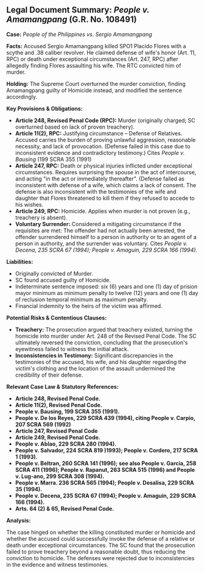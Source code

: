 ## Legal Document Summary: *People v. Amamangpang* (G.R. No. 108491)

**Case:** *People of the Philippines vs. Sergio Amamangpang*

**Facts:** Accused Sergio Amamangpang killed SPO1 Placido Flores with a scythe and .38 caliber revolver. He claimed defense of wife's honor (Art. 11, RPC) or death under exceptional circumstances (Art. 247, RPC) after allegedly finding Flores assaulting his wife. The RTC convicted him of murder.

**Holding:** The Supreme Court overturned the murder conviction, finding Amamangpang guilty of Homicide instead, and modified the sentence accordingly.

**Key Provisions & Obligations:**

*   **Article 248, Revised Penal Code (RPC):** Murder (originally charged; SC overturned based on lack of proven treachery).
*   **Article 11(2), RPC:** Justifying circumstance – Defense of Relatives. Accused carries the burden of proving unlawful aggression, reasonable necessity, and lack of provocation. (Defense failed in this case due to inconsistent evidence and contradictory testimony.) Cites *People v. Bausing* (199 SCRA 355 (1991)
*   **Article 247, RPC:** Death or physical injuries inflicted under exceptional circumstances. Requires surprising the spouse in the act of intercourse, and acting "in the act or immediately thereafter". (Defense failed as inconsistent with defense of a wife, which claims a lack of consent. The defense is also inconsistent with the testimonies of the wife and daughter that Flores threatened to kill them if they refused to accede to his wishes.
*   **Article 249, RPC:** Homicide. Applies when murder is not proven (e.g., treachery is absent).
*   **Voluntary Surrender:** Considered a mitigating circumstance if the requisites are met: The offender had not actually been arrested, the offender surrendered himself to a person in authority or to an agent of a person in authority, and the surrender was voluntary. Cites *People v. Decena, 235 SCRA 67 (1994); People v. Amaguin, 229 SCRA 166 (1994).*

**Liabilities:**

*   Originally convicted of Murder.
*   SC found accused guilty of Homicide.
*   Indeterminate sentence imposed:  six (6) years and one (1) day of prision mayor minimum as minimum penalty to twelve (12) years and one (1) day of reclusion temporal minimum as maximum penalty.
*   Financial indemnity to the heirs of the victim was affirmed.

**Potential Risks & Contentious Clauses:**

*   **Treachery:** The prosecution argued that treachery existed, turning the homicide into murder under Art. 248 of the Revised Penal Code. The SC ultimately reversed the conviction, concluding that the prosecution's eyewitness failed to witness the initial attack.
*   **Inconsistencies in Testimony:** Significant discrepancies in the testimonies of the accused, his wife, and his daughter regarding the victim's clothing and the location of the assault undermined the credibility of their defense.

**Relevant Case Law & Statutory References:**

*   **Article 248, Revised Penal Code.**
*   **Article 11(2), Revised Penal Code.**
*   **People v. Bausing, 199 SCRA 355 (1991).**
*   **People v. De los Reyes, 229 SCRA 439 (1994), citing People v. Carpio, 207 SCRA 569 (1992)**
*   **Article 247, Revised Penal Code**
*   **Article 249, Revised Penal Code.**
*   **People v. Ablao, 229 SCRA 280 (1994).**
*   **People v. Salvador, 224 SCRA 819 )1993); People v. Cordero, 217 SCRA 1 (1993).**
*   **People v. Beltran, 260 SCRA 141 (1996); see also People v. Garcia, 258 SCRA 411 (1996); People v. Rapanut, 263 SCRA 515 (1996) and People v. Lug-ano, 299 SCRA 308 (1994).**
*   **People v. Marra. 236 SCRA 565 (1994); People v. Desalisa, 229 SCRA 35 (1994).**
*   **People v. Decena, 235 SCRA 67 (1994); People v. Amaguin, 229 SCRA 166 (1994).**
*   **Arts. 64 (2) & 65, Revised Penal Code.**

**Analysis:**

The case hinged on whether the killing constituted murder or homicide and whether the accused could successfully invoke the defense of a relative or death under exceptional circumstances. The SC found that the prosecution failed to prove treachery beyond a reasonable doubt, thus reducing the conviction to homicide. The defenses were rejected due to inconsistencies in the evidence and witness testimonies.
